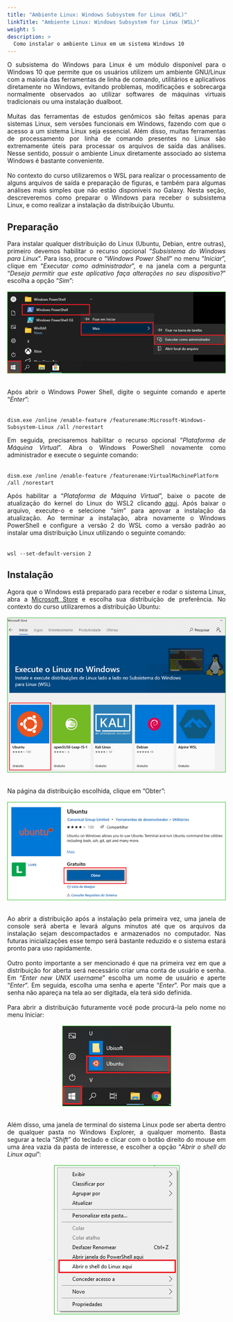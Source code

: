 ```yaml
---
title: "Ambiente Linux: Windows Subsystem for Linux (WSL)"
linkTitle: "Ambiente Linux: Windows Subsystem for Linux (WSL)"
weight: 5
description: >
  Como instalar o ambiente Linux em um sistema Windows 10
---
```

<div align="justify">
O subsistema do Windows para Linux é um módulo disponível para o Windows 10 que permite que os usuários utilizem um ambiente GNU/Linux com a maioria das ferramentas de linha de comando, utilitários e aplicativos diretamente no Windows, evitando problemas, modificações e sobrecarga normalmente observados ao utilizar softwares de máquinas virtuais tradicionais ou uma instalação dualboot.
<br><br>
Muitas das ferramentas de estudos genômicos são feitas apenas para sistemas Linux, sem versões funcionais em Windows, fazendo com que o acesso a um sistema Linux seja essencial. Além disso, muitas ferramentas de processamento por linha de comando presentes no Linux são extremamente úteis para processar os arquivos de saída das análises. Nesse sentido, possuir o ambiente Linux diretamente associado ao sistema Windows é bastante conveniente. 
<br><br>
No contexto do curso utilizaremos o WSL para realizar o processamento de alguns arquivos de saída e preparação de figuras, e também para algumas análises mais simples que não estão disponíveis no Galaxy. Nesta seção, descreveremos como preparar o Windows para receber o subsistema Linux, e como realizar a instalação da distribuição Ubuntu.
</div>

## Preparação

<div align="justify">
Para instalar qualquer distribuição do Linux (Ubuntu, Debian, entre outras), primeiro devemos habilitar o recurso opcional “<i>Subsistema do Windows para Linux</i>”. Para isso, procure o “<i>Windows Power Shell</i>” no menu “<i>Iniciar</i>”, clique em “<i>Executar como administrador</i>”, e na janela com a pergunta “<i>Deseja permitir que este aplicativo faça alterações no seu dispositivo?</i>” escolha a opção “<i>Sim</i>”:
<br><br>
<center>
<img src="https://raw.githubusercontent.com/desirrepetters/cursogenomicaegenetica.ufpr/master/userguide/content/pt-br/docs/download/img/wsl/wsl_1.png" alt="Execução do Windows PowerShell como administrador" align="center">
</center>
<br><br>
Após abrir o Windows Power Shell, digite o seguinte comando e aperte “<i>Enter</i>”:
<br><br>
</div>

```
dism.exe /online /enable-feature /featurename:Microsoft-Windows-Subsystem-Linux /all /norestart
```

<div align="justify">
Em seguida, precisaremos habilitar o recurso opcional “<i>Plataforma de Máquina Virtual</i>”. Abra o Windows PowerShell novamente como administrador e execute o seguinte comando:
<br><br>
</div>

```
dism.exe /online /enable-feature /featurename:VirtualMachinePlatform /all /norestart
```

<div align="justify">
Após habilitar a “<i>Plataforma de Máquina Virtual</i>”, baixe o pacote de atualização do kernel do Linux do WSL2 clicando <a href="https://wslstorestorage.blob.core.windows.net/wslblob/wsl_update_x64.msi">aqui</a>. Após baixar o arquivo, execute-o e selecione “<i>sim</i>” para aprovar a instalação da atualização. Ao terminar a instalação, abra novamente o Windows PowerShell e configure a versão 2 do WSL como a versão padrão ao instalar uma distribuição Linux utilizando o seguinte comando:
<br><br>
</div>

```
wsl --set-default-version 2
```

## Instalação

<div align="justify">
Agora que o Windows está preparado para receber e rodar o sistema Linux, abra a <a href="https://aka.ms/wslstore">Microsoft Store</a> e escolha sua distribuição de preferência. No contexto do curso utilizaremos a distribuição Ubuntu:
<br><br>
<center>
<img src="https://raw.githubusercontent.com/desirrepetters/cursogenomicaegenetica.ufpr/master/userguide/content/pt-br/docs/download/img/wsl/wsl_2.png" alt="Distribuições Linux para o WSL disponíveis na Microsoft Store" align="center">
</center>
<br><br>
Na página da distribuição escolhida, clique em “Obter”:
<br><br>
<center>
<img src="https://raw.githubusercontent.com/desirrepetters/cursogenomicaegenetica.ufpr/master/userguide/content/pt-br/docs/download/img/wsl/wsl_3.png" alt="Opção Obter na distribuição Ubuntu na Microsoft Store" align="center">
</center>
<br><br>
Ao abrir a distribuição após a instalação pela primeira vez, uma janela de console será aberta e levará alguns minutos até que os arquivos da instalação sejam descompactados e armazenados no computador. Nas futuras inicializações esse tempo será bastante reduzido e o sistema estará pronto para uso rapidamente.
<br><br>
Outro ponto importante a ser mencionado é que na primeira vez em que a distribuição for aberta será necessário criar uma conta de usuário e senha. Em “<i>Enter new UNIX username</i>” escolha um nome de usuário e aperte “<i>Enter</i>”. Em seguida, escolha uma senha e aperte “<i>Enter</i>”. Por mais que a senha não apareça na tela ao ser digitada, ela terá sido definida. 
<br><br>
Para abrir a distribuição futuramente você pode procurá-la pelo nome no menu Iniciar:
<br><br>
<center>
<img src="https://raw.githubusercontent.com/desirrepetters/cursogenomicaegenetica.ufpr/master/userguide/content/pt-br/docs/download/img/wsl/wsl_4.png" alt="Distribuição Ubuntu no Menu Iniciar" align="center">
</center>
<br><br>
Além disso, uma janela de terminal do sistema Linux pode ser aberta dentro de qualquer pasta no Windows Explorer, a qualquer momento. Basta segurar a tecla “<i>Shift</i>” do teclado e clicar com o botão direito do mouse em uma área vazia da pasta de interesse, e escolher a opção “<i>Abrir o shell do Linux aqui</i>”:
<br><br>
<center>
<img src="https://raw.githubusercontent.com/desirrepetters/cursogenomicaegenetica.ufpr/master/userguide/content/pt-br/docs/download/img/wsl/wsl_5.png" alt="Opção Abrir o shell do Linux aqui no Windows" align="center">
</center>
<br><br>
</div>

